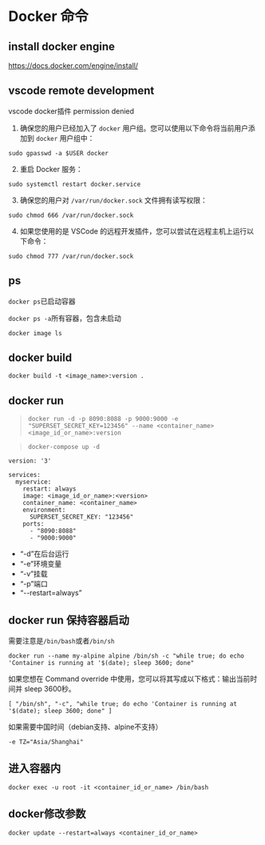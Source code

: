 # Docker 命令

## install docker engine

https://docs.docker.com/engine/install/

## vscode remote development

vscode docker插件 permission denied

1. 确保您的用户已经加入了 `docker` 用户组。您可以使用以下命令将当前用户添加到 `docker` 用户组中：

```
sudo gpasswd -a $USER docker
```

2. 重启 Docker 服务：

```
sudo systemctl restart docker.service
```

3. 确保您的用户对 `/var/run/docker.sock` 文件拥有读写权限：

```
sudo chmod 666 /var/run/docker.sock
```

4. 如果您使用的是 VSCode 的远程开发插件，您可以尝试在远程主机上运行以下命令：

```
sudo chmod 777 /var/run/docker.sock
```


## ps
```docker ps```已启动容器

```docker ps -a```所有容器，包含未启动

```docker image ls```
## docker build
```docker build -t <image_name>:version .```
## docker run
> ```docker run -d -p 8090:8088 -p 9000:9000 -e "SUPERSET_SECRET_KEY=123456" --name <container_name>  <image_id_or_name>:version```

> ```docker-compose up -d```

```
version: '3'

services:
  myservice:
    restart: always
    image: <image_id_or_name>:<version>
    container_name: <container_name>
    environment:
      SUPERSET_SECRET_KEY: "123456"
    ports:
      - "8090:8088"
      - "9000:9000"

```
- “-d”在后台运行
- “-e”环境变量
- “-v”挂载
- “-p”端口
- “--restart=always”

## docker run 保持容器启动
需要注意是```/bin/bash```或者```/bin/sh```

```docker run --name my-alpine alpine /bin/sh -c "while true; do echo 'Container is running at '$(date); sleep 3600; done"```

如果您想在 Command override 中使用，您可以将其写成以下格式：输出当前时间并 sleep 3600秒。

```[ "/bin/sh", "-c", "while true; do echo 'Container is running at '$(date); sleep 3600; done" ]```

如果需要中国时间（debian支持、alpine不支持）

```-e TZ="Asia/Shanghai"```

## 进入容器内
```docker exec -u root -it <container_id_or_name> /bin/bash```

## docker修改参数
```docker update --restart=always <container_id_or_name>```
